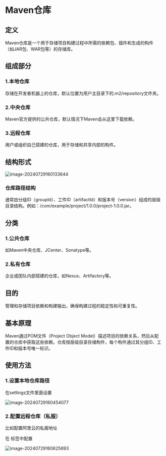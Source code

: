 # Maven仓库

## 定义

Maven仓库是一个用于存储项目构建过程中所需的依赖包、插件和生成的构件（如JAR包、WAR包等）的存储库。

## 组成部分

### 1.本地仓库

存储在开发者机器上的仓库，默认位置为用户主目录下的.m2/repository文件夹。

### 2.中央仓库

Maven官方提供的公共仓库，默认情况下Maven会从这里下载依赖。

### 3.远程仓库

用户或组织自己搭建的仓库，用于存储和共享内部的构件。

## 结构形式



![image-20240729160133644](./../TyporaImage/image-20240729160133644.png)

### 仓库路径结构

通常由分组ID（groupId）、工件ID（artifactId）和版本号（version）组成的层级目录结构。例如：/com/example/project/1.0.0/project-1.0.0.jar。

## 分类

### 1.公共仓库

如Maven中央仓库、JCenter、Sonatype等。

### 2.私有仓库

企业或团队内部搭建的仓库，如Nexus、Artifactory等。

## 目的

管理和存储项目依赖和构建输出，确保构建过程的稳定性和可重复性。

## 基本原理

Maven通过POM文件（Project Object Model）描述项目的依赖关系，然后从配置的仓库中获取这些依赖。仓库按层级目录存储构件，每个构件通过其分组ID、工件ID和版本号唯一标识。

## 使用方法

### 1.设置本地仓库路径

在settings文件里面设置

![image-20240729160454077](./../TyporaImage/image-20240729160454077.png)

### 2.配置远程仓库（私服）

比如配置阿里云的私服地址

在<mirror> 标签中配置

![image-20240729160625693](./../TyporaImage/image-20240729160625693.png)